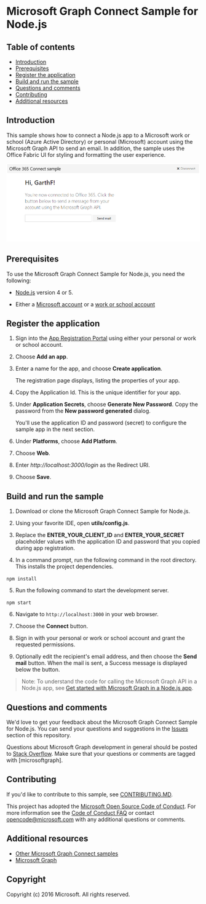 # Microsoft Graph Connect Sample for Node.js

## Table of contents

* [Introduction](#introduction)
* [Prerequisites](#prerequisites)
* [Register the application](#register-the-application)
* [Build and run the sample](#build-and-run-the-sample)
* [Questions and comments](#questions-and-comments)
* [Contributing](#contributing)
* [Additional resources](#additional-resources)

## Introduction

This sample shows how to connect a Node.js app to a Microsoft work or school (Azure Active Directory) or personal (Microsoft) account using the Microsoft Graph API to send an email. In addition, the sample uses the Office Fabric UI for styling and formatting the user experience.

![Microsoft Graph Connect Sample for Node.js screenshot](./readme-imgs/screenshot.PNG)

## Prerequisites

To use the Microsoft Graph Connect Sample for Node.js, you need the following:

 * [Node.js](https://nodejs.org/) version 4 or 5.

 * Either a [Microsoft account](https://www.outlook.com/) or a [work or school account](http://dev.office.com/devprogram)

## Register the application

1. Sign into the [App Registration Portal](https://apps.dev.microsoft.com/) using either your personal or work or school account.

2. Choose **Add an app**.

3. Enter a name for the app, and choose **Create application**. 
	
   The registration page displays, listing the properties of your app.

4. Copy the Application Id. This is the unique identifier for your app. 

5. Under **Application Secrets**, choose **Generate New Password**. Copy the password from the **New password generated** dialog.

   You'll use the application ID and password (secret) to configure the sample app in the next section. 

6. Under **Platforms**, choose **Add Platform**.

7. Choose **Web**.

8. Enter *http://localhost:3000/login* as the Redirect URI. 

9. Choose **Save**.

## Build and run the sample

1. Download or clone the Microsoft Graph Connect Sample for Node.js.

2. Using your favorite IDE, open **utils/config.js**.

3. Replace the **ENTER_YOUR_CLIENT_ID** and **ENTER_YOUR_SECRET** placeholder values with the application ID and password that you copied during app registration.

4. In a command prompt, run the following command in the root directory. This installs the project dependencies.

  ```npm install```

5. Run the following command to start the development server.

  ```npm start```

6. Navigate to `http://localhost:3000` in your web browser.

7. Choose the **Connect** button.

8. Sign in with your personal or work or school account and grant the requested permissions.

9. Optionally edit the recipient's email address, and then choose the **Send mail** button. When the mail is sent, a Success message is displayed below the button.

> Note: To understand the code for calling the Microsoft Graph API in a Node.js app, see [Get started with Microsoft Graph in a Node.js app](https://graph.microsoft.io/en-us/docs/platform/nodejs).

## Questions and comments

We'd love to get your feedback about the Microsoft Graph Connect Sample for Node.js. You can send your questions and suggestions in the [Issues](https://github.com/microsoftgraph/nodejs-connect-rest-sample/issues) section of this repository.

Questions about Microsoft Graph development in general should be posted to [Stack Overflow](https://stackoverflow.com/questions/tagged/microsoftgraph). Make sure that your questions or comments are tagged with [microsoftgraph].

## Contributing ##

If you'd like to contribute to this sample, see [CONTRIBUTING.MD](/CONTRIBUTING.md).

This project has adopted the [Microsoft Open Source Code of Conduct](https://opensource.microsoft.com/codeofconduct/). For more information see the [Code of Conduct FAQ](https://opensource.microsoft.com/codeofconduct/faq/) or contact [opencode@microsoft.com](mailto:opencode@microsoft.com) with any additional questions or comments.
  
## Additional resources

- [Other Microsoft Graph Connect samples](https://github.com/MicrosoftGraph?utf8=%E2%9C%93&query=-Connect)
- [Microsoft Graph](https://graph.microsoft.io)

## Copyright
Copyright (c) 2016 Microsoft. All rights reserved.
